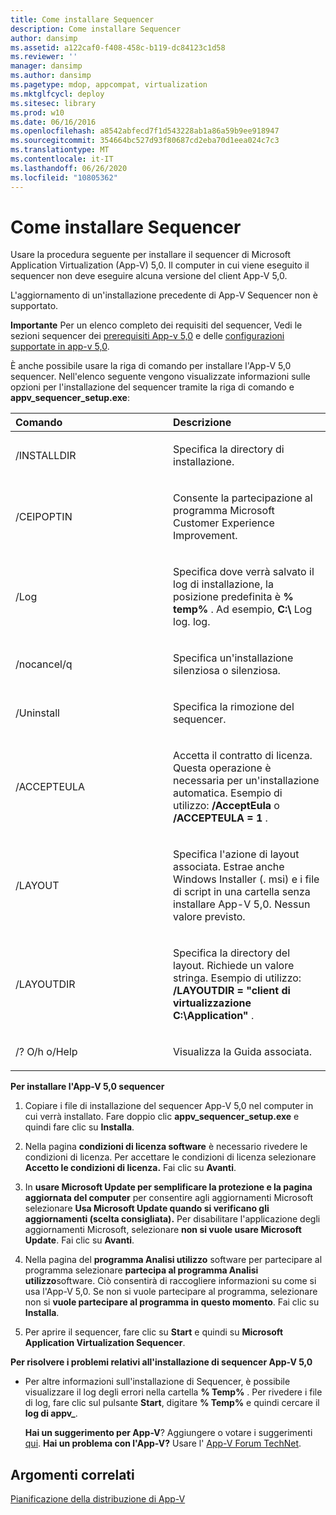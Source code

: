 ```yaml
---
title: Come installare Sequencer
description: Come installare Sequencer
author: dansimp
ms.assetid: a122caf0-f408-458c-b119-dc84123c1d58
ms.reviewer: ''
manager: dansimp
ms.author: dansimp
ms.pagetype: mdop, appcompat, virtualization
ms.mktglfcycl: deploy
ms.sitesec: library
ms.prod: w10
ms.date: 06/16/2016
ms.openlocfilehash: a8542abfecd7f1d543228ab1a86a59b9ee918947
ms.sourcegitcommit: 354664bc527d93f80687cd2eba70d1eea024c7c3
ms.translationtype: MT
ms.contentlocale: it-IT
ms.lasthandoff: 06/26/2020
ms.locfileid: "10805362"
---
```

# Come installare Sequencer


Usare la procedura seguente per installare il sequencer di Microsoft Application Virtualization (App-V) 5,0. Il computer in cui viene eseguito il sequencer non deve eseguire alcuna versione del client App-V 5,0.

L'aggiornamento di un'installazione precedente di App-V Sequencer non è supportato.

**Importante**  Per un elenco completo dei requisiti del sequencer, Vedi le sezioni sequencer dei [prerequisiti App-v 5,0](app-v-50-prerequisites.md) e delle [configurazioni supportate in app-v 5,0](app-v-50-supported-configurations.md).

 

È anche possibile usare la riga di comando per installare l'App-V 5,0 sequencer. Nell'elenco seguente vengono visualizzate informazioni sulle opzioni per l'installazione del sequencer tramite la riga di comando e **appv\_sequencer\_setup.exe**:

<table>
<colgroup>
<col width="50%" />
<col width="50%" />
</colgroup>
<thead>
<tr class="header">
<th align="left">Comando</th>
<th align="left">Descrizione</th>
</tr>
</thead>
<tbody>
<tr class="odd">
<td align="left"><p>/INSTALLDIR</p></td>
<td align="left"><p>Specifica la directory di installazione.</p></td>
</tr>
<tr class="even">
<td align="left"><p>/CEIPOPTIN</p></td>
<td align="left"><p>Consente la partecipazione al programma Microsoft Customer Experience Improvement.</p></td>
</tr>
<tr class="odd">
<td align="left"><p>/Log</p></td>
<td align="left"><p>Specifica dove verrà salvato il log di installazione, la posizione predefinita è <strong> % temp% </strong> . Ad esempio, <strong> C:\ </strong>Log log. log.</p></td>
</tr>
<tr class="even">
<td align="left"><p>/nocancel/q</p></td>
<td align="left"><p>Specifica un'installazione silenziosa o silenziosa.</p></td>
</tr>
<tr class="odd">
<td align="left"><p>/Uninstall</p></td>
<td align="left"><p>Specifica la rimozione del sequencer.</p></td>
</tr>
<tr class="even">
<td align="left"><p>/ACCEPTEULA</p></td>
<td align="left"><p>Accetta il contratto di licenza. Questa operazione è necessaria per un'installazione automatica. Esempio di utilizzo: <strong> /AcceptEula </strong> o <strong> /ACCEPTEULA = 1 </strong> .</p></td>
</tr>
<tr class="odd">
<td align="left"><p>/LAYOUT</p></td>
<td align="left"><p>Specifica l'azione di layout associata. Estrae anche Windows Installer (. msi) e i file di script in una cartella senza installare App-V 5,0. Nessun valore previsto.</p></td>
</tr>
<tr class="even">
<td align="left"><p>/LAYOUTDIR</p></td>
<td align="left"><p>Specifica la directory del layout. Richiede un valore stringa. Esempio di utilizzo: <strong> /LAYOUTDIR = "client di virtualizzazione C:\Application" </strong> .</p></td>
</tr>
<tr class="odd">
<td align="left"><p>/? O/h o/Help</p></td>
<td align="left"><p>Visualizza la Guida associata.</p></td>
</tr>
</tbody>
</table>

 

**Per installare l'App-V 5,0 sequencer**

1.  Copiare i file di installazione del sequencer App-V 5,0 nel computer in cui verrà installato. Fare doppio clic **appv\_sequencer\_setup.exe** e quindi fare clic su **Installa**.

2.  Nella pagina **condizioni di licenza software** è necessario rivedere le condizioni di licenza. Per accettare le condizioni di licenza selezionare **Accetto le condizioni di licenza.** Fai clic su **Avanti**.

3.  In **usare Microsoft Update per semplificare la protezione e la pagina aggiornata del computer** per consentire agli aggiornamenti Microsoft selezionare **Usa Microsoft Update quando si verificano gli aggiornamenti (scelta consigliata).** Per disabilitare l'applicazione degli aggiornamenti Microsoft, selezionare **non si vuole usare Microsoft Update**. Fai clic su **Avanti**.

4.  Nella pagina del **programma Analisi utilizzo** software per partecipare al programma selezionare **partecipa al programma Analisi utilizzo**software. Ciò consentirà di raccogliere informazioni su come si usa l'App-V 5,0. Se non si vuole partecipare al programma, selezionare non si **vuole partecipare al programma in questo momento**. Fai clic su **Installa**.

5.  Per aprire il sequencer, fare clic su **Start** e quindi su **Microsoft Application Virtualization Sequencer**.

**Per risolvere i problemi relativi all'installazione di sequencer App-V 5,0**

-   Per altre informazioni sull'installazione di Sequencer, è possibile visualizzare il log degli errori nella cartella **% Temp%** . Per rivedere i file di log, fare clic sul pulsante **Start**, digitare **% Temp%** e quindi cercare il **log di appv\_**.

    **Hai un suggerimento per App-V**? Aggiungere o votare i suggerimenti [qui](http://appv.uservoice.com/forums/280448-microsoft-application-virtualization). **Hai un problema con l'App-V?** Usare l' [App-V Forum TechNet](https://social.technet.microsoft.com/Forums/home?forum=mdopappv).

## Argomenti correlati


[Pianificazione della distribuzione di App-V](planning-to-deploy-app-v.md)

 

 






